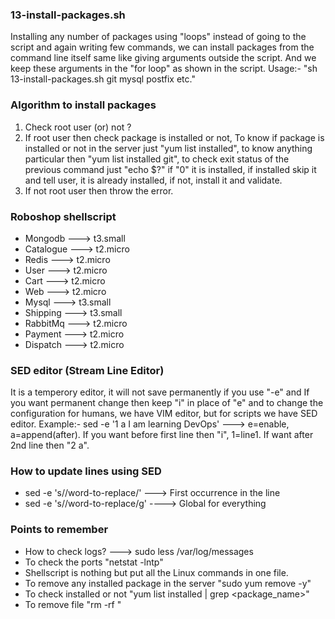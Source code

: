 ### 13-install-packages.sh
Installing any number of packages using "loops" instead of going to the script and again writing few commands, we can install packages from the command line itself same like giving arguments outside the script. And we keep these arguments in the "for loop" as shown in the script. Usage:- "sh 13-install-packages.sh git mysql postfix etc."

### Algorithm to install packages
1. Check root user (or) not ?
2. If root user then check package is installed or not, To know if package is installed or not in the server
   just "yum list installed", to know anything particular then "yum list installed git", to check exit status
   of the previous command just "echo $?" if "0" it is installed, if installed skip it and tell user, it is
   already installed, if not, install it and validate.
4. If not root user then throw the error.

### Roboshop shellscript
- Mongodb ---> t3.small
- Catalogue ---> t2.micro
- Redis ---> t2.micro 
- User ---> t2.micro
- Cart ---> t2.micro
- Web ---> t2.micro
- Mysql ---> t3.small
- Shipping ---> t3.small
- RabbitMq ---> t2.micro
- Payment ---> t2.micro
- Dispatch ---> t2.micro

### SED editor (Stream Line Editor)
It is a temperory editor, it will not save permanently if you use "-e" and If you want permanent change then keep "i" in place of "e" and to change the configuration for humans, we have VIM editor, but for scripts we have SED editor. Example:- sed -e '1 a I am  learning DevOps'<file-name> ---> e=enable, a=append(after). If you want before first line then "i", 1=line1. If want after 2nd line then "2 a". 

### How to update lines using SED
- sed -e 's/<word-to-find>/word-to-replace/' ---> First occurrence in the line
- sed -e 's/<word-to-find>/word-to-replace/g' ----> Global for everything

### Points to remember
- How to check logs? ---> sudo less /var/log/messages
- To check the ports "netstat -lntp"
- Shellscript is nothing but put all the Linux commands in one file.
- To remove any installed package in the server "sudo yum remove <package-name> -y"
- To check installed or not "yum list installed | grep <package_name>"
- To remove file "rm -rf <file-name>"

